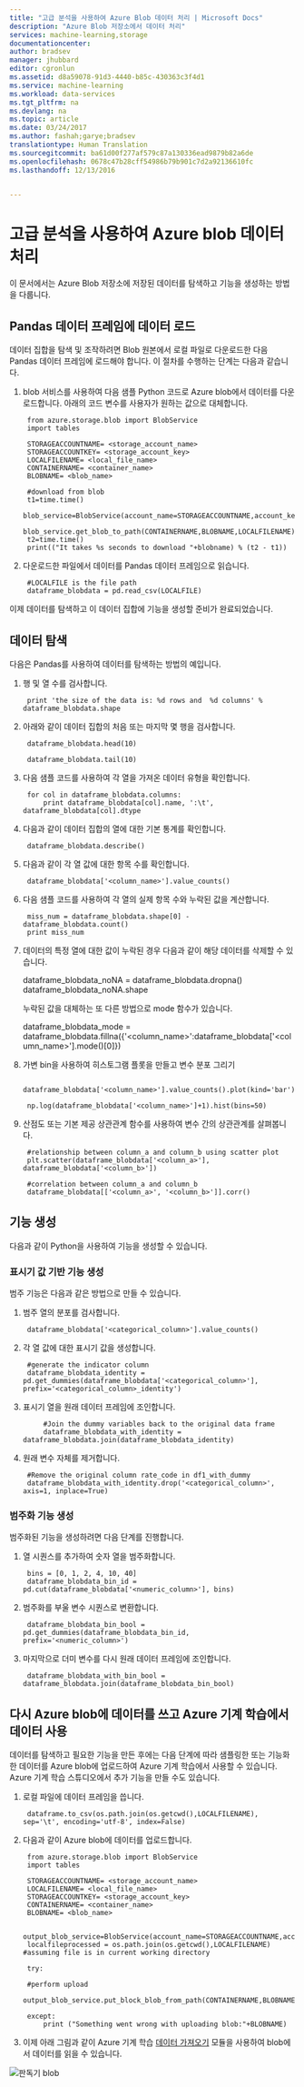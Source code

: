 ```yaml
---
title: "고급 분석을 사용하여 Azure Blob 데이터 처리 | Microsoft Docs"
description: "Azure Blob 저장소에서 데이터 처리"
services: machine-learning,storage
documentationcenter: 
author: bradsev
manager: jhubbard
editor: cgronlun
ms.assetid: d8a59078-91d3-4440-b85c-430363c3f4d1
ms.service: machine-learning
ms.workload: data-services
ms.tgt_pltfrm: na
ms.devlang: na
ms.topic: article
ms.date: 03/24/2017
ms.author: fashah;garye;bradsev
translationtype: Human Translation
ms.sourcegitcommit: ba61d00f277af579c87a130336ead9879b82a6de
ms.openlocfilehash: 0678c47b28cff54986b79b901c7d2a92136610fc
ms.lasthandoff: 12/13/2016


---
```

# <a name="heading"></a>고급 분석을 사용하여 Azure blob 데이터 처리
이 문서에서는 Azure Blob 저장소에 저장된 데이터를 탐색하고 기능을 생성하는 방법을 다룹니다. 

## <a name="load-the-data-into-a-pandas-data-frame"></a>Pandas 데이터 프레임에 데이터 로드
데이터 집합을 탐색 및 조작하려면 Blob 원본에서 로컬 파일로 다운로드한 다음 Pandas 데이터 프레임에 로드해야 합니다. 이 절차를 수행하는 단계는 다음과 같습니다.

1. blob 서비스를 사용하여 다음 샘플 Python 코드로 Azure blob에서 데이터를 다운로드합니다. 아래의 코드 변수를 사용자가 원하는 값으로 대체합니다. 
   
        from azure.storage.blob import BlobService
        import tables
   
        STORAGEACCOUNTNAME= <storage_account_name>
        STORAGEACCOUNTKEY= <storage_account_key>
        LOCALFILENAME= <local_file_name>        
        CONTAINERNAME= <container_name>
        BLOBNAME= <blob_name>
   
        #download from blob
        t1=time.time()
        blob_service=BlobService(account_name=STORAGEACCOUNTNAME,account_key=STORAGEACCOUNTKEY)
        blob_service.get_blob_to_path(CONTAINERNAME,BLOBNAME,LOCALFILENAME)
        t2=time.time()
        print(("It takes %s seconds to download "+blobname) % (t2 - t1))
2. 다운로드한 파일에서 데이터를 Pandas 데이터 프레임으로 읽습니다.
   
        #LOCALFILE is the file path    
        dataframe_blobdata = pd.read_csv(LOCALFILE)

이제 데이터를 탐색하고 이 데이터 집합에 기능을 생성할 준비가 완료되었습니다.

## <a name="blob-dataexploration"></a>데이터 탐색
다음은 Pandas를 사용하여 데이터를 탐색하는 방법의 예입니다.

1. 행 및 열 수를 검사합니다. 
   
        print 'the size of the data is: %d rows and  %d columns' % dataframe_blobdata.shape
2. 아래와 같이 데이터 집합의 처음 또는 마지막 몇 행을 검사합니다.
   
        dataframe_blobdata.head(10)
   
        dataframe_blobdata.tail(10)
3. 다음 샘플 코드를 사용하여 각 열을 가져온 데이터 유형을 확인합니다.
   
        for col in dataframe_blobdata.columns:
            print dataframe_blobdata[col].name, ':\t', dataframe_blobdata[col].dtype
4. 다음과 같이 데이터 집합의 열에 대한 기본 통계를 확인합니다.
   
        dataframe_blobdata.describe()
5. 다음과 같이 각 열 값에 대한 항목 수를 확인합니다.
   
        dataframe_blobdata['<column_name>'].value_counts()
6. 다음 샘플 코드를 사용하여 각 열의 실제 항목 수와 누락된 값을 계산합니다.
   
        miss_num = dataframe_blobdata.shape[0] - dataframe_blobdata.count()
        print miss_num
7. 데이터의 특정 열에 대한 값이 누락된 경우 다음과 같이 해당 데이터를 삭제할 수 있습니다.
   
     dataframe_blobdata_noNA = dataframe_blobdata.dropna()   dataframe_blobdata_noNA.shape
   
   누락된 값을 대체하는 또 다른 방법으로 mode 함수가 있습니다.
   
     dataframe_blobdata_mode = dataframe_blobdata.fillna({'<column_name>':dataframe_blobdata['<column_name>'].mode()[0]})        
8. 가변 bin을 사용하여 히스토그램 플롯을 만들고 변수 분포 그리기    
   
        dataframe_blobdata['<column_name>'].value_counts().plot(kind='bar')
   
        np.log(dataframe_blobdata['<column_name>']+1).hist(bins=50)
9. 산점도 또는 기본 제공 상관관계 함수를 사용하여 변수 간의 상관관계를 살펴봅니다.
   
        #relationship between column_a and column_b using scatter plot
        plt.scatter(dataframe_blobdata['<column_a>'], dataframe_blobdata['<column_b>'])
   
        #correlation between column_a and column_b
        dataframe_blobdata[['<column_a>', '<column_b>']].corr()

## <a name="blob-featuregen"></a>기능 생성
다음과 같이 Python을 사용하여 기능을 생성할 수 있습니다.

### <a name="blob-countfeature"></a>표시기 값 기반 기능 생성
범주 기능은 다음과 같은 방법으로 만들 수 있습니다.

1. 범주 열의 분포를 검사합니다.
   
        dataframe_blobdata['<categorical_column>'].value_counts()
2. 각 열 값에 대한 표시기 값을 생성합니다.
   
        #generate the indicator column
        dataframe_blobdata_identity = pd.get_dummies(dataframe_blobdata['<categorical_column>'], prefix='<categorical_column>_identity')
3. 표시기 열을 원래 데이터 프레임에 조인합니다. 
   
            #Join the dummy variables back to the original data frame
            dataframe_blobdata_with_identity = dataframe_blobdata.join(dataframe_blobdata_identity)
4. 원래 변수 자체를 제거합니다.
   
        #Remove the original column rate_code in df1_with_dummy
        dataframe_blobdata_with_identity.drop('<categorical_column>', axis=1, inplace=True)

### <a name="blob-binningfeature"></a>범주화 기능 생성
범주화된 기능을 생성하려면 다음 단계를 진행합니다.

1. 열 시퀀스를 추가하여 숫자 열을 범주화합니다.
   
        bins = [0, 1, 2, 4, 10, 40]
        dataframe_blobdata_bin_id = pd.cut(dataframe_blobdata['<numeric_column>'], bins)
2. 범주화를 부울 변수 시퀀스로 변환합니다.
   
        dataframe_blobdata_bin_bool = pd.get_dummies(dataframe_blobdata_bin_id, prefix='<numeric_column>')
3. 마지막으로 더미 변수를 다시 원래 데이터 프레임에 조인합니다.
   
        dataframe_blobdata_with_bin_bool = dataframe_blobdata.join(dataframe_blobdata_bin_bool)    

## <a name="sql-featuregen"></a>다시 Azure blob에 데이터를 쓰고 Azure 기계 학습에서 데이터 사용
데이터를 탐색하고 필요한 기능을 만든 후에는 다음 단계에 따라 샘플링한 또는 기능화한 데이터를 Azure blob에 업로드하여 Azure 기계 학습에서 사용할 수 있습니다. Azure 기계 학습 스튜디오에서 추가 기능을 만들 수도 있습니다. 

1. 로컬 파일에 데이터 프레임을 씁니다.
   
        dataframe.to_csv(os.path.join(os.getcwd(),LOCALFILENAME), sep='\t', encoding='utf-8', index=False)
2. 다음과 같이 Azure blob에 데이터를 업로드합니다.
   
        from azure.storage.blob import BlobService
        import tables
   
        STORAGEACCOUNTNAME= <storage_account_name>
        LOCALFILENAME= <local_file_name>
        STORAGEACCOUNTKEY= <storage_account_key>
        CONTAINERNAME= <container_name>
        BLOBNAME= <blob_name>
   
        output_blob_service=BlobService(account_name=STORAGEACCOUNTNAME,account_key=STORAGEACCOUNTKEY)    
        localfileprocessed = os.path.join(os.getcwd(),LOCALFILENAME) #assuming file is in current working directory
   
        try:
   
        #perform upload
        output_blob_service.put_block_blob_from_path(CONTAINERNAME,BLOBNAME,localfileprocessed)
   
        except:            
            print ("Something went wrong with uploading blob:"+BLOBNAME)
3. 이제 아래 그림과 같이 Azure 기계 학습 [데이터 가져오기][import-data] 모듈을 사용하여 blob에서 데이터를 읽을 수 있습니다.

![판독기 blob][1]

[1]: ./media/machine-learning-data-science-process-data-blob/reader_blob.png


<!-- Module References -->
[import-data]: https://msdn.microsoft.com/library/azure/4e1b0fe6-aded-4b3f-a36f-39b8862b9004/


